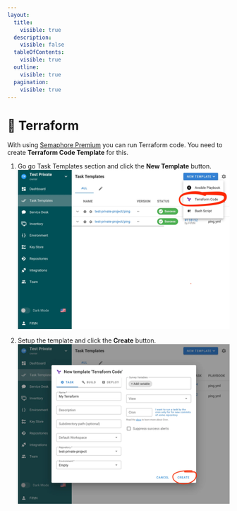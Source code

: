 ```yaml
---
layout:
  title:
    visible: true
  description:
    visible: false
  tableOfContents:
    visible: true
  outline:
    visible: true
  pagination:
    visible: true
---
```


# 🌟 Terraform

With using [Semaphore Premium](https://semui.co/premium) you can run Terraform code. You need to create **Terraform Code Template** for this.

1. Go go Task Templates section and click the **New Template** button.<br>
![](<../../.gitbook/assets/terraform_1.webp>)

2. Setup the template and click the **Create** button.<br>
![](<../../.gitbook/assets/terraform_2.webp>)
